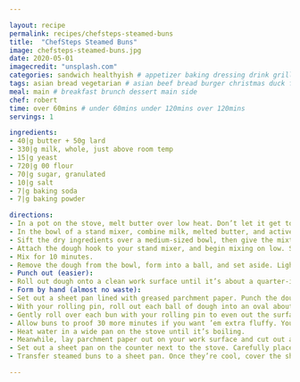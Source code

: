 ```yaml
---

layout: recipe
permalink: recipes/chefsteps-steamed-buns 
title:  "ChefSteps Steamed Buns"
image: chefsteps-steamed-buns.jpg 
date: 2020-05-01
imagecredit: "unsplash.com" 
categories: sandwich healthyish # appetizer baking dressing drink grill healthyish marinade oven pickling quick raw salad sandwich sauce snack soup
tags: asian bread vegetarian # asian beef bread burger christmas duck french fruit indian italian mexican nuts pasta pork poultry rice seafood thanksgiving vegetarian
meal: main # breakfast brunch dessert main side
chef: robert 
time: over 60mins # under 60mins under 120mins over 120mins
servings: 1 

ingredients:
- 40|g butter + 50g lard
- 330|g milk, whole, just above room temp
- 15|g yeast 
- 720|g 00 flour 
- 70|g sugar, granulated 
- 10|g salt 
- 7|g baking soda 
- 7|g baking powder 

directions:
- In a pot on the stove, melt butter over low heat. Don’t let it get too hot — about 41 °C is a good target temperature. You can also microwave it — your call. *If you add yeast to butter or milk that’s above 46 °C, your dough may not rise properly, because you risk killing the yeast. So if your butter gets too hot, let it cool a bit before moving on.*
- In the bowl of a stand mixer, combine milk, melted butter, and active dry yeast. Whisk to dissolve the yeast.
- Sift the dry ingredients over a medium-sized bowl, then give the mixture a quick stir with a whisk to fully incorporate.
- Attach the dough hook to your stand mixer, and begin mixing on low. Slowly add the dry ingredients, one spoonful at a time.
- Mix for 10 minutes.
- Remove the dough from the bowl, form into a ball, and set aside. Lightly grease the bottom of the mixing bowl with nonstick spray, then return the dough to the bowl and cover with plastic wrap. Allow the dough to proof at room temperature until it doubles in size — about one hour. There are two methods to shaping out the buns.
- Punch out (easier):
- Roll out dough onto a clean work surface until it’s about a quarter-inch (6 mm) thick. Use your ring mold to make small indents in the dough, then use those to guide you as you punch out individual buns. Spritz buns lightly with nonstick spray to prevent the sides from sticking together. Fold each bun over into a semicircle, pinching gently where the edges meet. With your rolling pin, roll buns—again, gently—to flatten them slightly and smooth out the surface.
- Form by hand (almost no waste):
- Set out a sheet pan lined with greased parchment paper. Punch the dough down and turn it onto your work surface. With a digital scale, separate dough into 50 g portions, and roll each one into a little ball. Place each portion onto the parchment paper, and keep them covered with a damp paper towel or clean kitchen towel as you work.
- With your rolling pin, roll out each ball of dough into an oval about 4 inches (100 mm) long and about 2 to 3 inches (50 to 75 mm) wide. (The dough should be about a quarter-inch (6 mm) thick.) Take a look at each bun -- if one side looks smoother than the other, place that better-looking side down facing the work surface—that’s going to be the side that people see. Lightly grease the side that’s facing up, then fold the bun over so that the edges meet and pinch slightly at that meeting point.
- Gently roll over each bun with your rolling pin to even out the surface.
- Allow buns to proof 30 more minutes if you want ’em extra fluffy. You can also proof them in your bamboo steamer.
- Heat water in a wide pan on the stove until it’s boiling.
- Meanwhile, lay parchment paper out on your work surface and cut out a circle to line your steamer basket. You can use the cartouche method, but keep in mind that the shape doesn’t have to be super precise—the point is to avoid forming ridges in the bottoms of your buns and to prevent them from sticking to the surface of the steamer.
- Set out a sheet pan on the counter next to the stove. Carefully place steamer baskets atop the pan of boiling water and allow to steam 5–10 minutes. (It’s very hard to oversteam the buns, and it’s a bummer when they’re underdone, so err on the long side.)
- Transfer steamed buns to a sheet pan. Once they’re cool, cover the sheet pan with plastic wrap or a towel until serving, or freeze them in a ziplock-style bag.

--- 
```

